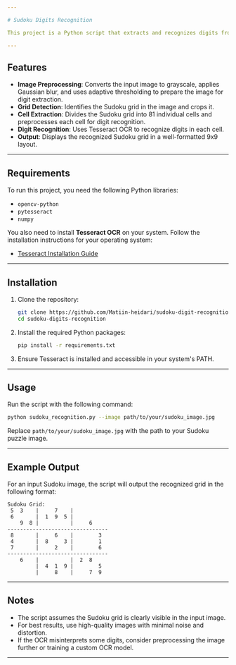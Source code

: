 ```yaml
---

# Sudoku Digits Recognition

This project is a Python script that extracts and recognizes digits from a Sudoku puzzle image. It uses image processing techniques with OpenCV and Optical Character Recognition (OCR) with Tesseract to identify the numbers in the Sudoku grid.

---
```


## Features

- **Image Preprocessing**: Converts the input image to grayscale, applies Gaussian blur, and uses adaptive thresholding to prepare the image for digit extraction.
- **Grid Detection**: Identifies the Sudoku grid in the image and crops it.
- **Cell Extraction**: Divides the Sudoku grid into 81 individual cells and preprocesses each cell for digit recognition.
- **Digit Recognition**: Uses Tesseract OCR to recognize digits in each cell.
- **Output**: Displays the recognized Sudoku grid in a well-formatted 9x9 layout.

---

## Requirements

To run this project, you need the following Python libraries:

- `opencv-python`
- `pytesseract`
- `numpy`

You also need to install **Tesseract OCR** on your system. Follow the installation instructions for your operating system:
- [Tesseract Installation Guide](https://github.com/tesseract-ocr/tesseract)

---

## Installation

1. Clone the repository:
   ```bash
   git clone https://github.com/Matiin-heidari/sudoku-digit-recognition.git
   cd sudoku-digits-recognition
   ```

2. Install the required Python packages:
   ```bash
   pip install -r requirements.txt
   ```

3. Ensure Tesseract is installed and accessible in your system's PATH.

---

## Usage

Run the script with the following command:

```bash
python sudoku_recognition.py --image path/to/your/sudoku_image.jpg
```

Replace `path/to/your/sudoku_image.jpg` with the path to your Sudoku puzzle image.

---

## Example Output

For an input Sudoku image, the script will output the recognized grid in the following format:

```
Sudoku Grid:
 5  3    |     7    |
 6       |  1  9  5 |
    9  8 |          |     6
--------------------------------
 8       |     6    |        3
 4       |  8     3 |        1
 7       |     2    |        6
--------------------------------
    6    |          |  2  8
         |  4  1  9 |        5
         |     8    |     7  9
```

---

## Notes

- The script assumes the Sudoku grid is clearly visible in the input image.
- For best results, use high-quality images with minimal noise and distortion.
- If the OCR misinterprets some digits, consider preprocessing the image further or training a custom OCR model.


---
